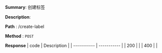 **Summary**: 创建标签

**Description**:

**Path** : /create-label

**Method** : `POST`

**Response**
| code      | Description |
| ----------- | ----------- |
|  200   |       |
|  400   |       |

